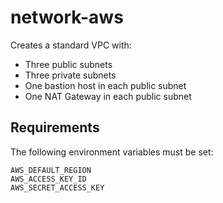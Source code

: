 # network-aws

Creates a standard VPC with:
- Three public subnets
- Three private subnets
- One bastion host in each public subnet
- One NAT Gateway in each public subnet

## Requirements

The following environment variables must be set:

```
AWS_DEFAULT_REGION
AWS_ACCESS_KEY_ID
AWS_SECRET_ACCESS_KEY
```
